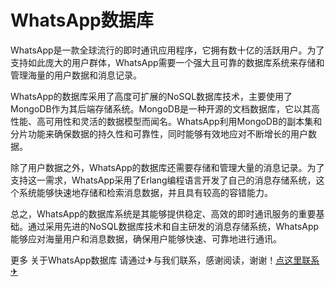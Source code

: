 # WhatsApp数据库

WhatsApp是一款全球流行的即时通讯应用程序，它拥有数十亿的活跃用户。为了支持如此庞大的用户群体，WhatsApp需要一个强大且可靠的数据库系统来存储和管理海量的用户数据和消息记录。

WhatsApp的数据库采用了高度可扩展的NoSQL数据库技术，主要使用了MongoDB作为其后端存储系统。MongoDB是一种开源的文档数据库，它以其高性能、高可用性和灵活的数据模型而闻名。WhatsApp利用MongoDB的副本集和分片功能来确保数据的持久性和可靠性，同时能够有效地应对不断增长的用户数据。

除了用户数据之外，WhatsApp的数据库还需要存储和管理大量的消息记录。为了支持这一需求，WhatsApp采用了Erlang编程语言开发了自己的消息存储系统，这个系统能够快速地存储和检索消息数据，并且具有较高的容错能力。

总之，WhatsApp的数据库系统是其能够提供稳定、高效的即时通讯服务的重要基础。通过采用先进的NoSQL数据库技术和自主研发的消息存储系统，WhatsApp能够应对海量用户和消息数据，确保用户能够快速、可靠地进行通讯。

更多 关于WhatsApp数据库 请通过✈与我们联系，感谢阅读，谢谢！[点这里联系✈](https://b.k02.cc)